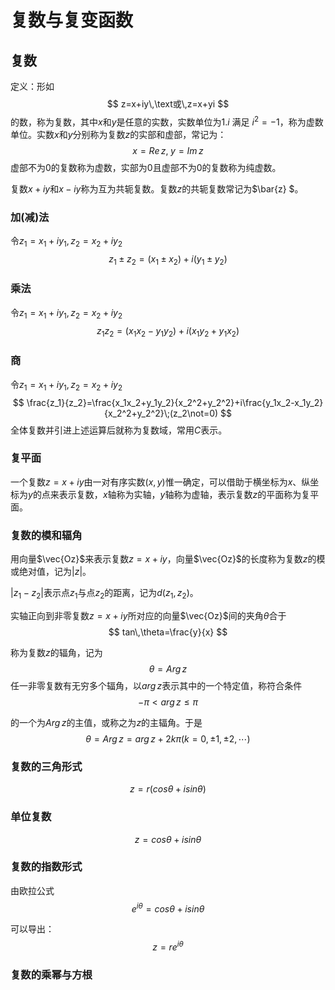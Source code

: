 # 复数与复变函数

## 复数

定义：形如
$$
z=x+iy\,\text或\,z=x+yi
$$
的数，称为复数，其中$x$和$y$是任意的实数，实数单位为1.$i$ 满足 $i^2=-1$，称为虚数单位。实数$x$和$y$分别称为复数$z$的实部和虚部，常记为：
$$
x=Re\,z,\;y=Im\,z
$$
虚部不为0的复数称为虚数，实部为0且虚部不为0的复数称为纯虚数。

复数$x+iy$和$x-iy$称为互为共轭复数。复数$z$的共轭复数常记为$\bar{z} $。

### 加(减)法

令$z_1=x_1+iy_1,z_2=x_2+iy_2$
$$
z_1\pm z_2=(x_1\pm x_2)+i(y_1\pm y_2)
$$

### 乘法

令$z_1=x_1+iy_1,z_2=x_2+iy_2$
$$
z_1z_2=(x_1x_2-y_1y_2)+i(x_1y_2+y_1x_2)
$$

### 商

令$z_1=x_1+iy_1,z_2=x_2+iy_2$
$$
\frac{z_1}{z_2}=\frac{x_1x_2+y_1y_2}{x_2^2+y_2^2}+i\frac{y_1x_2-x_1y_2}{x_2^2+y_2^2}\;(z_2\not=0)
$$
全体复数并引进上述运算后就称为复数域，常用$C$表示。

### 复平面

一个复数$z=x+iy$由一对有序实数$(x,y)$惟一确定，可以借助于横坐标为$x$、纵坐标为$y$的点来表示复数，$x$轴称为实轴，$y$轴称为虚轴，表示复数$z$的平面称为复平面。

### 复数的模和辐角

用向量$\vec{Oz}$来表示复数$z=x+iy$，向量$\vec{Oz}$的长度称为复数$z$的模或绝对值，记为$|z|$。

$|z_1-z_2|$表示点$z_1$与点$z_2$的距离，记为$d(z_1,z_2)$。

实轴正向到非零复数$z=x+iy$所对应的向量$\vec{Oz}$间的夹角$\theta$合于
$$
tan\,\theta=\frac{y}{x}
$$


称为复数$z$的辐角，记为
$$
\theta=Arg\,z
$$
任一非零复数有无穷多个辐角，以$arg\,z$表示其中的一个特定值，称符合条件
$$
-\pi\lt arg\,z\le \pi
$$


的一个为$Arg\,z$的主值，或称之为$z$的主辐角。于是
$$
\theta=Arg\,z=arg\,z+2k\pi (k=0,\pm1,\pm2,\cdots)
$$

### 复数的三角形式

$$
z=r(cos\theta+isin\theta)
$$



### 单位复数

$$
z=cos\theta+i sin\theta
$$

### 复数的指数形式

由欧拉公式
$$
e^{i\theta}=cos\theta+isin\theta
$$


可以导出：
$$
z=re^{i\theta}
$$

### 复数的乘幂与方根

